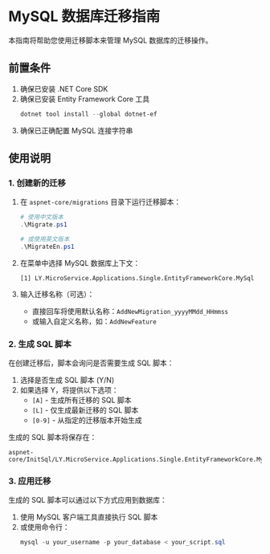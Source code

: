# MySQL 数据库迁移指南

本指南将帮助您使用迁移脚本来管理 MySQL 数据库的迁移操作。

## 前置条件

1. 确保已安装 .NET Core SDK
2. 确保已安装 Entity Framework Core 工具
   ```powershell
   dotnet tool install --global dotnet-ef
   ```
3. 确保已正确配置 MySQL 连接字符串

## 使用说明

### 1. 创建新的迁移

1. 在 `aspnet-core/migrations` 目录下运行迁移脚本：
   ```powershell
   # 使用中文版本
   .\Migrate.ps1
   
   # 或使用英文版本
   .\MigrateEn.ps1
   ```

2. 在菜单中选择 MySQL 数据库上下文：
   ```
   [1] LY.MicroService.Applications.Single.EntityFrameworkCore.MySql
   ```

3. 输入迁移名称（可选）：
   - 直接回车将使用默认名称：`AddNewMigration_yyyyMMdd_HHmmss`
   - 或输入自定义名称，如：`AddNewFeature`

### 2. 生成 SQL 脚本

在创建迁移后，脚本会询问是否需要生成 SQL 脚本：

1. 选择是否生成 SQL 脚本 (Y/N)
2. 如果选择 Y，将提供以下选项：
   - `[A]` - 生成所有迁移的 SQL 脚本
   - `[L]` - 仅生成最新迁移的 SQL 脚本
   - `[0-9]` - 从指定的迁移版本开始生成

生成的 SQL 脚本将保存在：
```
aspnet-core/InitSql/LY.MicroService.Applications.Single.EntityFrameworkCore.MySql/
```

### 3. 应用迁移

生成的 SQL 脚本可以通过以下方式应用到数据库：

1. 使用 MySQL 客户端工具直接执行 SQL 脚本
2. 或使用命令行：
   ```powershell
   mysql -u your_username -p your_database < your_script.sql
   ```

